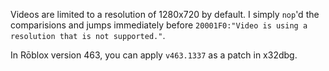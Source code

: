 Videos are limited to a resolution of 1280x720 by default. I simply `nop`'d the comparisions and jumps immediately before `20001F0:"Video is using a resolution that is not supported."`.

In Rōblox version 463, you can apply `v463.1337` as a patch in x32dbg.
